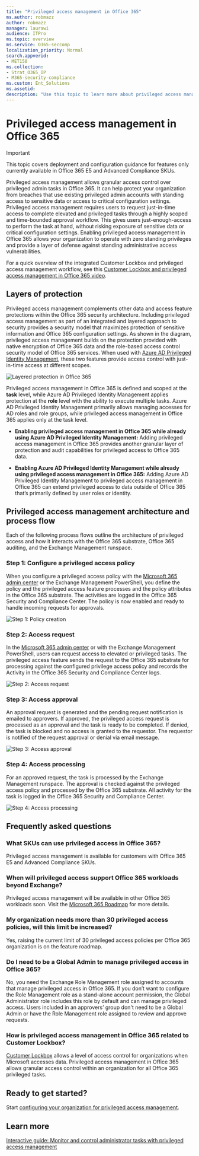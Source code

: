 ```yaml
---
title: "Privileged access management in Office 365"
ms.author: robmazz
author: robmazz
manager: laurawi
audience: ITPro
ms.topic: overview
ms.service: O365-seccomp
localization_priority: Normal
search.appverid:
- MET150
ms.collection:
- Strat_O365_IP
- M365-security-compliance
ms.custom: Ent_Solutions
ms.assetid: 
description: "Use this topic to learn more about privileged access management in Office 365"
---
```


# Privileged access management in Office 365

> [!IMPORTANT]
> This topic covers deployment and configuration guidance for features only currently available in Office 365 E5 and Advanced Compliance SKUs.

Privileged access management allows granular access control over privileged admin tasks in Office 365. It can help protect your organization from breaches that use existing privileged admin accounts with standing access to sensitive data or access to critical configuration settings. Privileged access management requires users to request just-in-time access to complete elevated and privileged tasks through a highly scoped and time-bounded approval workflow. This gives users just-enough-access to perform the task at hand, without risking exposure of sensitive data or critical configuration settings. Enabling privileged access management in Office 365 allows your organization to operate with zero standing privileges and provide a layer of defense against standing administrative access vulnerabilities.

For a quick overview of the integrated Customer Lockbox and privileged access management workflow, see this [Customer Lockbox and privileged access management in Office 365 video](https://go.microsoft.com/fwlink/?linkid=2066800).

## Layers of protection

Privileged access management complements other data and access feature protections within the Office 365 security architecture. Including privileged access management as part of an integrated and layered approach to security provides a security model that maximizes protection of sensitive information and Office 365 configuration settings. As shown in the diagram, privileged access management builds on the protection provided with native encryption of Office 365 data and the role-based access control security model of Office 365 services. When used with [Azure AD Privileged Identity Management](https://docs.microsoft.com/azure/active-directory/active-directory-privileged-identity-management-configure), these two features provide access control with just-in-time access at different scopes.

![Layered protection in Office 365](media/pam-layered-protection.png)

Privileged access management in Office 365 is defined and scoped at the **task** level, while Azure AD Privileged Identity Management applies protection at the **role** level with the ability to execute multiple tasks. Azure AD Privileged Identity Management primarily allows managing accesses for AD roles and role groups, while privileged access management in Office 365 applies only at the task level.

- **Enabling privileged access management in Office 365 while already using Azure AD Privileged Identity Management:** Adding privileged access management in Office 365 provides another granular layer of protection and audit capabilities for privileged access to Office 365 data.

- **Enabling Azure AD Privileged Identity Management while already using privileged access management in Office 365:**  Adding Azure AD Privileged Identity Management to privileged access management in Office 365 can extend privileged access to data outside of Office 365 that’s primarily defined by user roles or identity.  

## Privileged access management architecture and process flow

Each of the following process flows outline the architecture of privileged access and how it interacts with the Office 365 substrate, Office 365 auditing, and the Exchange Management runspace.

### Step 1: Configure a privileged access policy

When you configure a privileged access policy with the [Microsoft 365 admin center](https://admin.microsoft.com) or the Exchange Management PowerShell, you define the policy and the privileged access feature processes and the policy attributes in the Office 365 substrate. The activities are logged in the Office 365 Security and Compliance Center. The policy is now enabled and ready to handle incoming requests for approvals.

![Step 1: Policy creation](media/pam-step1-policy-creation.jpg)

### Step 2: Access request

In the [Microsoft 365 admin center](https://admin.microsoft.com) or with the Exchange Management PowerShell, users can request access to elevated or privileged tasks. The privileged access feature sends the request to the Office 365 substrate for processing against the configured privilege access policy and records the Activity in the Office 365 Security and Compliance Center logs.

![Step 2: Access request](media/pam-step2-access-request.jpg)

### Step 3: Access approval

An approval request is generated and the pending request notification is emailed to approvers. If approved, the privileged access request is processed as an approval and the task is ready to be completed. If denied, the task is blocked and no access is granted to the requestor. The requestor is notified of the request approval or denial via email message.

![Step 3: Access approval](media/pam-step3-access-approval.jpg)

### Step 4: Access processing

For an approved request, the task is processed by the Exchange Management runspace. The approval is checked against the privileged access policy and processed by the Office 365 substrate. All activity for the task is logged in the Office 365 Security and Compliance Center.

![Step 4: Access processing](media/pam-step4-access-processing.jpg)

## Frequently asked questions

### What SKUs can use privileged access in Office 365?
Privileged access management is available for customers with Office 365 E5 and Advanced Compliance SKUs.

### When will privileged access support Office 365 workloads beyond Exchange?
Privileged access management will be available in other Office 365 workloads soon. Visit the [Microsoft 365 Roadmap](https://www.microsoft.com/microsoft-365/roadmap) for more details.

### My organization needs more than 30 privileged access policies, will this limit be increased?
Yes, raising the current limit of 30 privileged access policies per Office 365 organization is on the feature roadmap.

### Do I need to be a Global Admin to manage privileged access in Office 365?
No, you need the Exchange Role Management role assigned to accounts that manage privileged access in Office 365. If you don’t want to configure the Role Management role as a stand-alone account permission, the Global Administrator role includes this role by default and can manage privileged access. Users included in an approvers’ group don't need to be a Global Admin or have the Role Management role assigned to review and approve requests.

### How is privileged access management in Office 365 related to Customer Lockbox?
[Customer Lockbox](https://docs.microsoft.com/office365/admin/manage/customer-lockbox-requests) allows a level of access control for organizations when Microsoft accesses data. Privileged access management in Office 365 allows granular access control within an organization for all Office 365 privileged tasks.

## Ready to get started?

Start [configuring your organization for privileged access management](privileged-access-management-configuration.md).

## Learn more

[Interactive guide: Monitor and control administrator tasks with privileged access management](https://content.cloudguides.com/en-us/guides/Privileged%20Access%20Management)